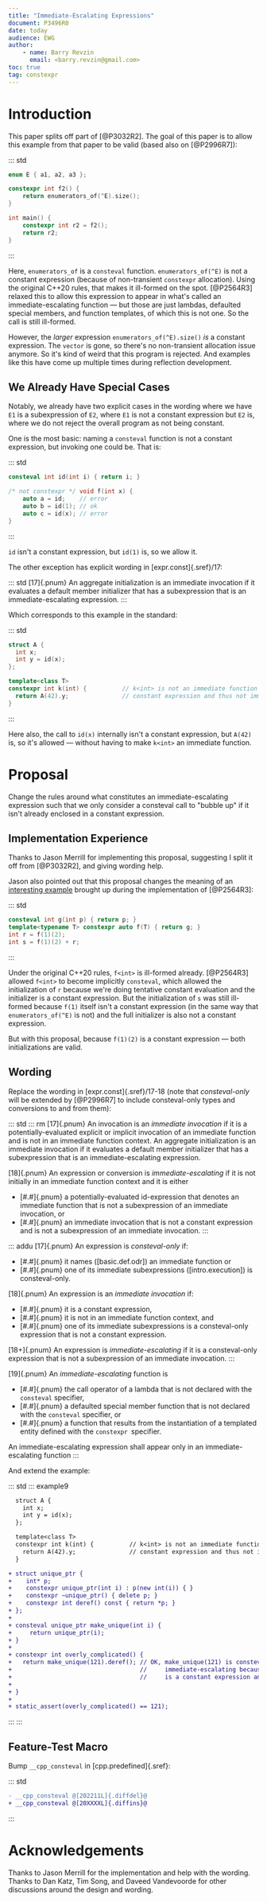```yaml
---
title: "Immediate-Escalating Expressions"
document: P3496R0
date: today
audience: EWG
author:
    - name: Barry Revzin
      email: <barry.revzin@gmail.com>
toc: true
tag: constexpr
---
```


# Introduction

This paper splits off part of [@P3032R2]. The goal of this paper is to allow this example from that paper to be valid (based also on [@P2996R7]):

::: std
```cpp
enum E { a1, a2, a3 };

constexpr int f2() {
    return enumerators_of(^E).size();
}

int main() {
    constexpr int r2 = f2();
    return r2;
}
```
:::

Here, `enumerators_of` is a `consteval` function. `enumerators_of(^E)` is not a constant expression (because of non-transient `constexpr` allocation). Using the original C++20 rules, that makes it ill-formed on the spot. [@P2564R3] relaxed this to allow this expression to appear in what's called an immediate-escalating function — but those are just lambdas, defaulted special members, and function templates, of which this is not one. So the call is still ill-formed.

However, the _larger_ expression `enumerators_of(^E).size()` _is_ a constant expression. The `vector` is gone, so there's no non-transient allocation issue anymore. So it's kind of weird that this program is rejected. And examples like this have come up multiple times during reflection development.

## We Already Have Special Cases

Notably, we already have two explicit cases in the wording where we have `E1` is a subexpression of `E2`, where `E1` is not a constant expression but `E2` is, where we do not reject the overall program as not being constant.

One is the most basic: naming a `consteval` function is not a constant expression, but invoking one could be. That is:

::: std
```cpp
consteval int id(int i) { return i; }

/* not constexpr */ void f(int x) {
    auto a = id;    // error
    auto b = id(1); // ok
    auto c = id(x); // error
}
```
:::

`id` isn't a constant expression, but `id(1)` is, so we allow it.

The other exception has explicit wording in [expr.const]{.sref}/17:

::: std
[17]{.pnum} An aggregate initialization is an immediate invocation if it evaluates a default member initializer that has a subexpression that is an immediate-escalating expression.
:::

Which corresponds to this example in the standard:

::: std
```cpp
struct A {
  int x;
  int y = id(x);
};

template<class T>
constexpr int k(int) {          // k<int> is not an immediate function because A(42) is a
  return A(42).y;               // constant expression and thus not immediate-escalating
}
```
:::

Here also, the call to `id(x)` internally isn't a constant expression, but `A(42)` is, so it's allowed — without having to make `k<int>` an immediate function.

# Proposal

Change the rules around what constitutes an immediate-escalating expression such that we only consider a consteval call to "bubble up" if it isn't already enclosed in a constant expression.

## Implementation Experience

Thanks to Jason Merrill for implementing this proposal, suggesting I split it off from [@P3032R2], and giving wording help.

Jason also pointed out that this proposal changes the meaning of an [interesting example](https://www.open-std.org/jtc1/sc22/wg21/docs/papers/2022/p2564r3.html#implementation-experience) brought up during the implementation of [@P2564R3]:

::: std
```cpp
consteval int g(int p) { return p; }
template<typename T> constexpr auto f(T) { return g; }
int r = f(1)(2);
int s = f(1)(2) + r;
```
:::

Under the original C++20 rules, `f<int>` is ill-formed already. [@P2564R3] allowed `f<int>` to become implicitly `consteval`, which allowed the initialization of `r` because we're doing tentative constant evaluation and the initializer is a constant expression. But the initialization of `s` was still ill-formed because `f(1)` itself isn't a constant expression (in the same way that `enumerators_of(^E)` is not) and the full initializer is also not a constant expression.

But with this proposal, because `f(1)(2)` is a constant expression — both initializations are valid.

## Wording

Replace the wording in [expr.const]{.sref}/17-18 (note that *consteval-only* will be extended by [@P2996R7] to include consteval-only types and conversions to and from them):

::: std
::: rm
[17]{.pnum}  An invocation is an *immediate invocation* if it is a potentially-evaluated explicit or implicit invocation of an immediate function and is not in an immediate function context.
An aggregate initialization is an immediate invocation if it evaluates a default member initializer that has a subexpression that is an immediate-escalating expression.

[18]{.pnum} An expression or conversion is *immediate-escalating* if it is not initially in an immediate function context and it is either

* [#.#]{.pnum} a potentially-evaluated id-expression that denotes an immediate function that is not a subexpression of an immediate invocation, or
* [#.#]{.pnum} an immediate invocation that is not a constant expression and is not a subexpression of an immediate invocation.
:::

::: addu
[17]{.pnum} An expression is *consteval-only* if:

* [#.#]{.pnum} it names ([basic.def.odr]) an immediate function or
* [#.#]{.pnum} one of its immediate subexpressions ([intro.execution]) is consteval-only.

[18]{.pnum} An expression is an *immediate invocation* if:

* [#.#]{.pnum} it is a constant expression,
* [#.#]{.pnum} it is not in an immediate function context, and
* [#.#]{.pnum} one of its immediate subexpressions is a consteval-only expression that is not a constant expression.

[18+]{.pnum} An expression is *immediate-escalating* if it is a consteval-only expression that is not a subexpression of an immediate invocation.
:::

[19]{.pnum} An *immediate-escalating* function is

* [#.#]{.pnum} the call operator of a lambda that is not declared with the `consteval` specifier,
* [#.#]{.pnum} a defaulted special member function that is not declared with the `consteval` specifier, or
* [#.#]{.pnum} a function that results from the instantiation of a templated entity defined with the `constexpr `specifier.

An immediate-escalating expression shall appear only in an immediate-escalating function
:::

And extend the example:

::: std
::: example9
```diff
  struct A {
    int x;
    int y = id(x);
  };

  template<class T>
  constexpr int k(int) {          // k<int> is not an immediate function because A(42) is a
    return A(42).y;               // constant expression and thus not immediate-escalating
  }

+ struct unique_ptr {
+    int* p;
+    constexpr unique_ptr(int i) : p(new int(i)) { }
+    constexpr ~unique_ptr() { delete p; }
+    constexpr int deref() const { return *p; }
+ };
+
+ consteval unique_ptr make_unique(int i) {
+     return unique_ptr(i);
+ }
+
+ constexpr int overly_complicated() {
+   return make_unique(121).deref(); // OK, make_unique(121) is consteval-only but it is not
+                                    //     immediate-escalating because make_unique(121).deref()
+                                    //     is a constant expression and thus an immediate invocation.
+
+ }
+
+ static_assert(overly_complicated() == 121);
```
:::
:::

## Feature-Test Macro

Bump `__cpp_consteval` in [cpp.predefined]{.sref}:

::: std
```diff
- __cpp_­consteval @[202211L]{.diffdel}@
+ __cpp_­consteval @[20XXXXL]{.diffins}@
```
:::

# Acknowledgements

Thanks to Jason Merrill for the implementation and help with the wording. Thanks to Dan Katz, Tim Song, and Daveed Vandevoorde for other discussions around the design and wording.